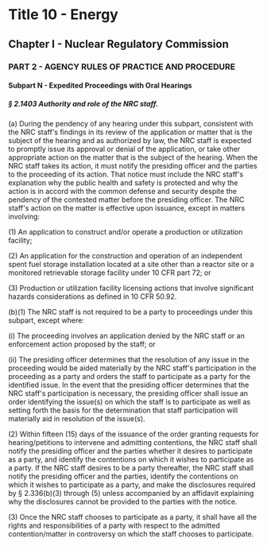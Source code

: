 
# Title 10 - Energy
## Chapter I - Nuclear Regulatory Commission
### PART 2 - AGENCY RULES OF PRACTICE AND PROCEDURE
#### Subpart N - Expedited Proceedings with Oral Hearings
##### § 2.1403 Authority and role of the NRC staff.

(a) During the pendency of any hearing under this subpart, consistent with the NRC staff's findings in its review of the application or matter that is the subject of the hearing and as authorized by law, the NRC staff is expected to promptly issue its approval or denial of the application, or take other appropriate action on the matter that is the subject of the hearing. When the NRC staff takes its action, it must notify the presiding officer and the parties to the proceeding of its action. That notice must include the NRC staff's explanation why the public health and safety is protected and why the action is in accord with the common defense and security despite the pendency of the contested matter before the presiding officer. The NRC staff's action on the matter is effective upon issuance, except in matters involving:

(1) An application to construct and/or operate a production or utilization facility;

(2) An application for the construction and operation of an independent spent fuel storage installation located at a site other than a reactor site or a monitored retrievable storage facility under 10 CFR part 72; or

(3) Production or utilization facility licensing actions that involve significant hazards considerations as defined in 10 CFR 50.92.

(b)(1) The NRC staff is not required to be a party to proceedings under this subpart, except where:

(i) The proceeding involves an application denied by the NRC staff or an enforcement action proposed by the staff; or

(ii) The presiding officer determines that the resolution of any issue in the proceeding would be aided materially by the NRC staff's participation in the proceeding as a party and orders the staff to participate as a party for the identified issue. In the event that the presiding officer determines that the NRC staff's participation is necessary, the presiding officer shall issue an order identifying the issue(s) on which the staff is to participate as well as setting forth the basis for the determination that staff participation will materially aid in resolution of the issue(s).

(2) Within fifteen (15) days of the issuance of the order granting requests for hearing/petitions to intervene and admitting contentions, the NRC staff shall notify the presiding officer and the parties whether it desires to participate as a party, and identify the contentions on which it wishes to participate as a party. If the NRC staff desires to be a party thereafter, the NRC staff shall notify the presiding officer and the parties, identify the contentions on which it wishes to participate as a party, and make the disclosures required by § 2.336(b)(3) through (5) unless accompanied by an affidavit explaining why the disclosures cannot be provided to the parties with the notice.

(3) Once the NRC staff chooses to participate as a party, it shall have all the rights and responsibilities of a party with respect to the admitted contention/matter in controversy on which the staff chooses to participate.
